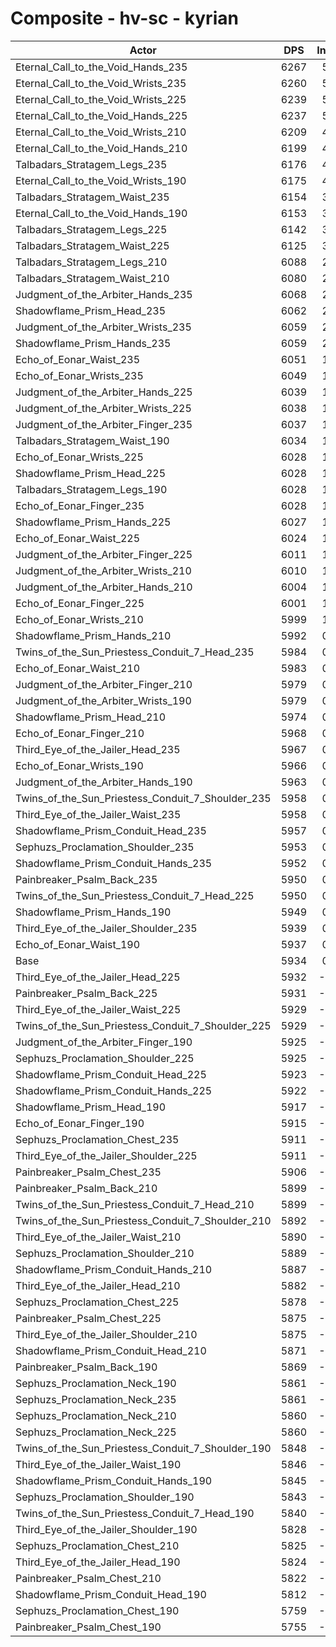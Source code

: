 # Composite - hv-sc - kyrian
| Actor | DPS | Increase |
|---|:---:|:---:|
|Eternal_Call_to_the_Void_Hands_235|6267|5.62%|
|Eternal_Call_to_the_Void_Wrists_235|6260|5.50%|
|Eternal_Call_to_the_Void_Wrists_225|6239|5.15%|
|Eternal_Call_to_the_Void_Hands_225|6237|5.11%|
|Eternal_Call_to_the_Void_Wrists_210|6209|4.63%|
|Eternal_Call_to_the_Void_Hands_210|6199|4.47%|
|Talbadars_Stratagem_Legs_235|6176|4.08%|
|Eternal_Call_to_the_Void_Wrists_190|6175|4.06%|
|Talbadars_Stratagem_Waist_235|6154|3.71%|
|Eternal_Call_to_the_Void_Hands_190|6153|3.69%|
|Talbadars_Stratagem_Legs_225|6142|3.50%|
|Talbadars_Stratagem_Waist_225|6125|3.23%|
|Talbadars_Stratagem_Legs_210|6088|2.60%|
|Talbadars_Stratagem_Waist_210|6080|2.47%|
|Judgment_of_the_Arbiter_Hands_235|6068|2.27%|
|Shadowflame_Prism_Head_235|6062|2.16%|
|Judgment_of_the_Arbiter_Wrists_235|6059|2.12%|
|Shadowflame_Prism_Hands_235|6059|2.11%|
|Echo_of_Eonar_Waist_235|6051|1.98%|
|Echo_of_Eonar_Wrists_235|6049|1.93%|
|Judgment_of_the_Arbiter_Hands_225|6039|1.77%|
|Judgment_of_the_Arbiter_Wrists_225|6038|1.76%|
|Judgment_of_the_Arbiter_Finger_235|6037|1.74%|
|Talbadars_Stratagem_Waist_190|6034|1.69%|
|Echo_of_Eonar_Wrists_225|6028|1.59%|
|Shadowflame_Prism_Head_225|6028|1.59%|
|Talbadars_Stratagem_Legs_190|6028|1.59%|
|Echo_of_Eonar_Finger_235|6028|1.58%|
|Shadowflame_Prism_Hands_225|6027|1.57%|
|Echo_of_Eonar_Waist_225|6024|1.51%|
|Judgment_of_the_Arbiter_Finger_225|6011|1.30%|
|Judgment_of_the_Arbiter_Wrists_210|6010|1.29%|
|Judgment_of_the_Arbiter_Hands_210|6004|1.19%|
|Echo_of_Eonar_Finger_225|6001|1.14%|
|Echo_of_Eonar_Wrists_210|5999|1.11%|
|Shadowflame_Prism_Hands_210|5992|0.98%|
|Twins_of_the_Sun_Priestess_Conduit_7_Head_235|5984|0.84%|
|Echo_of_Eonar_Waist_210|5983|0.82%|
|Judgment_of_the_Arbiter_Finger_210|5979|0.76%|
|Judgment_of_the_Arbiter_Wrists_190|5979|0.76%|
|Shadowflame_Prism_Head_210|5974|0.68%|
|Echo_of_Eonar_Finger_210|5968|0.57%|
|Third_Eye_of_the_Jailer_Head_235|5967|0.56%|
|Echo_of_Eonar_Wrists_190|5966|0.55%|
|Judgment_of_the_Arbiter_Hands_190|5963|0.48%|
|Twins_of_the_Sun_Priestess_Conduit_7_Shoulder_235|5958|0.41%|
|Third_Eye_of_the_Jailer_Waist_235|5958|0.41%|
|Shadowflame_Prism_Conduit_Head_235|5957|0.39%|
|Sephuzs_Proclamation_Shoulder_235|5953|0.32%|
|Shadowflame_Prism_Conduit_Hands_235|5952|0.31%|
|Painbreaker_Psalm_Back_235|5950|0.27%|
|Twins_of_the_Sun_Priestess_Conduit_7_Head_225|5950|0.27%|
|Shadowflame_Prism_Hands_190|5949|0.26%|
|Third_Eye_of_the_Jailer_Shoulder_235|5939|0.08%|
|Echo_of_Eonar_Waist_190|5937|0.06%|
|Base|5934|0.00%|
|Third_Eye_of_the_Jailer_Head_225|5932|-0.03%|
|Painbreaker_Psalm_Back_225|5931|-0.04%|
|Third_Eye_of_the_Jailer_Waist_225|5929|-0.09%|
|Twins_of_the_Sun_Priestess_Conduit_7_Shoulder_225|5929|-0.09%|
|Judgment_of_the_Arbiter_Finger_190|5925|-0.14%|
|Sephuzs_Proclamation_Shoulder_225|5925|-0.16%|
|Shadowflame_Prism_Conduit_Head_225|5923|-0.18%|
|Shadowflame_Prism_Conduit_Hands_225|5922|-0.19%|
|Shadowflame_Prism_Head_190|5917|-0.28%|
|Echo_of_Eonar_Finger_190|5915|-0.31%|
|Sephuzs_Proclamation_Chest_235|5911|-0.38%|
|Third_Eye_of_the_Jailer_Shoulder_225|5911|-0.38%|
|Painbreaker_Psalm_Chest_235|5906|-0.47%|
|Painbreaker_Psalm_Back_210|5899|-0.58%|
|Twins_of_the_Sun_Priestess_Conduit_7_Head_210|5899|-0.59%|
|Twins_of_the_Sun_Priestess_Conduit_7_Shoulder_210|5892|-0.71%|
|Third_Eye_of_the_Jailer_Waist_210|5890|-0.74%|
|Sephuzs_Proclamation_Shoulder_210|5889|-0.76%|
|Shadowflame_Prism_Conduit_Hands_210|5887|-0.80%|
|Third_Eye_of_the_Jailer_Head_210|5882|-0.87%|
|Sephuzs_Proclamation_Chest_225|5878|-0.94%|
|Painbreaker_Psalm_Chest_225|5875|-0.99%|
|Third_Eye_of_the_Jailer_Shoulder_210|5875|-1.00%|
|Shadowflame_Prism_Conduit_Head_210|5871|-1.06%|
|Painbreaker_Psalm_Back_190|5869|-1.10%|
|Sephuzs_Proclamation_Neck_190|5861|-1.22%|
|Sephuzs_Proclamation_Neck_235|5861|-1.23%|
|Sephuzs_Proclamation_Neck_210|5860|-1.24%|
|Sephuzs_Proclamation_Neck_225|5860|-1.24%|
|Twins_of_the_Sun_Priestess_Conduit_7_Shoulder_190|5848|-1.44%|
|Third_Eye_of_the_Jailer_Waist_190|5846|-1.49%|
|Shadowflame_Prism_Conduit_Hands_190|5845|-1.49%|
|Sephuzs_Proclamation_Shoulder_190|5843|-1.52%|
|Twins_of_the_Sun_Priestess_Conduit_7_Head_190|5840|-1.58%|
|Third_Eye_of_the_Jailer_Shoulder_190|5828|-1.78%|
|Sephuzs_Proclamation_Chest_210|5825|-1.84%|
|Third_Eye_of_the_Jailer_Head_190|5824|-1.86%|
|Painbreaker_Psalm_Chest_210|5822|-1.88%|
|Shadowflame_Prism_Conduit_Head_190|5812|-2.05%|
|Sephuzs_Proclamation_Chest_190|5759|-2.94%|
|Painbreaker_Psalm_Chest_190|5755|-3.02%|
